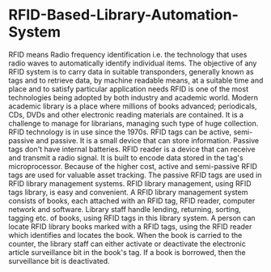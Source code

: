 # RFID-Based-Library-Automation-System
RFID means Radio frequency identification i.e. the technology that uses radio waves to automatically identify individual items. The objective of any RFID system is to carry data in suitable transponders, generally known as tags and to retrieve data, by machine readable means, at a suitable time and place and to satisfy particular application needs RFID is one of the most technologies being adopted by both industry and academic world. Modern academic library is a place where millions of books advanced; periodicals, CDs, DVDs and other electronic reading materials are contained. It is a challenge to manage for librarians, managing such type of huge collection. RFID technology is in use since the 1970s. RFID tags can be active, semi-passive and passive. It is a small device that can store information. Passive tags don't have internal batteries. RFID reader is a device that can receive and transmit a radio signal. It is built to encode data stored in the tag's microprocessor. Because of the higher cost, active and semi-passive RFID tags are used for valuable asset tracking. The passive RFID tags are used in RFID library management systems. RFID library management, using RFID tags library, is easy and convenient. A RFID library management system consists of books, each attached with an RFID tag, RFID reader, computer network and software. Library staff handle lending, returning, sorting, tagging etc. of books, using RFID tags in this library system. A person can locate RFID library books marked with a RFID tags, using the RFID reader which identifies and locates the book. When the book is carried to the counter, the library staff can either activate or deactivate the electronic article surveillance bit in the book's tag. If a book is borrowed, then the surveillance bit is deactivated.
